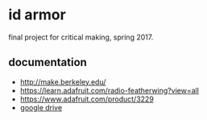 id armor
========

final project for critical making, spring 2017.

## documentation

- http://make.berkeley.edu/
- https://learn.adafruit.com/radio-featherwing?view=all
- https://www.adafruit.com/product/3229
- [google drive](https://drive.google.com/drive/u/0/folders/0B6m8MRfjck3NRGNVOFRfZDZBZVk)

